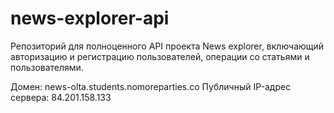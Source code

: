 # news-explorer-api

Репозиторий для полноценного API проекта News explorer, включающий авторизацию и регистрацию пользователей, операции со статьями и пользователями.  

Домен: news-olta.students.nomoreparties.co
Публичный IP-адрес сервера: 84.201.158.133
